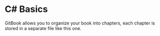# C\# Basics

GitBook allows you to organize your book into chapters, each chapter is stored in a separate file like this one.

